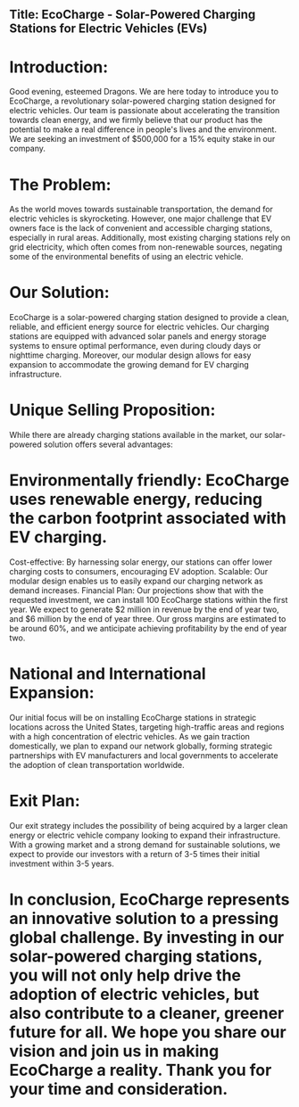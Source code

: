 ## Title: EcoCharge - Solar-Powered Charging Stations for Electric Vehicles (EVs)

# Introduction:
Good evening, esteemed Dragons. We are here today to introduce you to EcoCharge, a revolutionary solar-powered charging station designed for electric vehicles. Our team is passionate about accelerating the transition towards clean energy, and we firmly believe that our product has the potential to make a real difference in people's lives and the environment. We are seeking an investment of $500,000 for a 15% equity stake in our company.

# The Problem:
As the world moves towards sustainable transportation, the demand for electric vehicles is skyrocketing. However, one major challenge that EV owners face is the lack of convenient and accessible charging stations, especially in rural areas. Additionally, most existing charging stations rely on grid electricity, which often comes from non-renewable sources, negating some of the environmental benefits of using an electric vehicle.

# Our Solution:
EcoCharge is a solar-powered charging station designed to provide a clean, reliable, and efficient energy source for electric vehicles. Our charging stations are equipped with advanced solar panels and energy storage systems to ensure optimal performance, even during cloudy days or nighttime charging. Moreover, our modular design allows for easy expansion to accommodate the growing demand for EV charging infrastructure.

# Unique Selling Proposition:
While there are already charging stations available in the market, our solar-powered solution offers several advantages:

# Environmentally friendly: EcoCharge uses renewable energy, reducing the carbon footprint associated with EV charging.
Cost-effective: By harnessing solar energy, our stations can offer lower charging costs to consumers, encouraging EV adoption.
Scalable: Our modular design enables us to easily expand our charging network as demand increases.
Financial Plan:
Our projections show that with the requested investment, we can install 100 EcoCharge stations within the first year. We expect to generate $2 million in revenue by the end of year two, and $6 million by the end of year three. Our gross margins are estimated to be around 60%, and we anticipate achieving profitability by the end of year two.

# National and International Expansion:
Our initial focus will be on installing EcoCharge stations in strategic locations across the United States, targeting high-traffic areas and regions with a high concentration of electric vehicles. As we gain traction domestically, we plan to expand our network globally, forming strategic partnerships with EV manufacturers and local governments to accelerate the adoption of clean transportation worldwide.

# Exit Plan:
Our exit strategy includes the possibility of being acquired by a larger clean energy or electric vehicle company looking to expand their infrastructure. With a growing market and a strong demand for sustainable solutions, we expect to provide our investors with a return of 3-5 times their initial investment within 3-5 years.

# In conclusion, EcoCharge represents an innovative solution to a pressing global challenge. By investing in our solar-powered charging stations, you will not only help drive the adoption of electric vehicles, but also contribute to a cleaner, greener future for all. We hope you share our vision and join us in making EcoCharge a reality. Thank you for your time and consideration.
